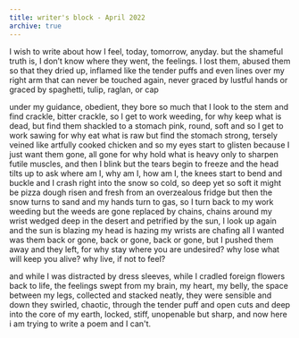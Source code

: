 ```yaml
---
title: writer's block - April 2022
archive: true    
---
```

I wish to write about how I feel, today, tomorrow, anyday. but the shameful truth is, I don’t know where they went, the feelings. I lost them, abused them so that they
dried up, inflamed like the tender puffs and even lines over my right arm that can never be touched 
again, never graced by lustful hands or graced by spaghetti, tulip, raglan, or cap

under my guidance, obedient, they bore so much that I look to the
stem and find crackle, bitter crackle, so I get to work weeding, for why 
keep what is dead, but find them shackled to a stomach pink, round, soft and so I get to work sawing for why 
eat what is raw but find the stomach strong, tersely veined like artfully cooked chicken and so my eyes start to glisten because I just want them gone, all gone for why 
hold what is heavy only to sharpen futile muscles, 
and then I blink but the tears begin to freeze and the head tilts up to ask where am I, why am I, how am I, 
the knees start to bend and buckle and I crash right into the snow so cold, so deep yet so soft it might be pizza dough risen and fresh from an overzealous fridge but then
the snow turns to sand and my hands turn to gas, so I turn back to my work weeding but the weeds are gone replaced by chains, chains around my wrist wedged deep in the desert and petrified by the sun, I look up again and the sun is blazing my head is hazing my wrists are chafing all I wanted was them back or gone, back or gone, back or gone, but I pushed them away and they left, for why stay where you are undesired? why lose what will keep you alive? why live, if not to feel?

and while I was distracted by dress sleeves,
while I cradled foreign flowers back to life,
the feelings swept from my brain, my heart, my belly, the space between my legs,
collected and stacked neatly, they were sensible and
down they swirled, chaotic, through
the tender puff and open cuts and deep into the core of my earth, locked, stiff, unopenable but sharp, and now here i am trying to write a poem
and I can't.